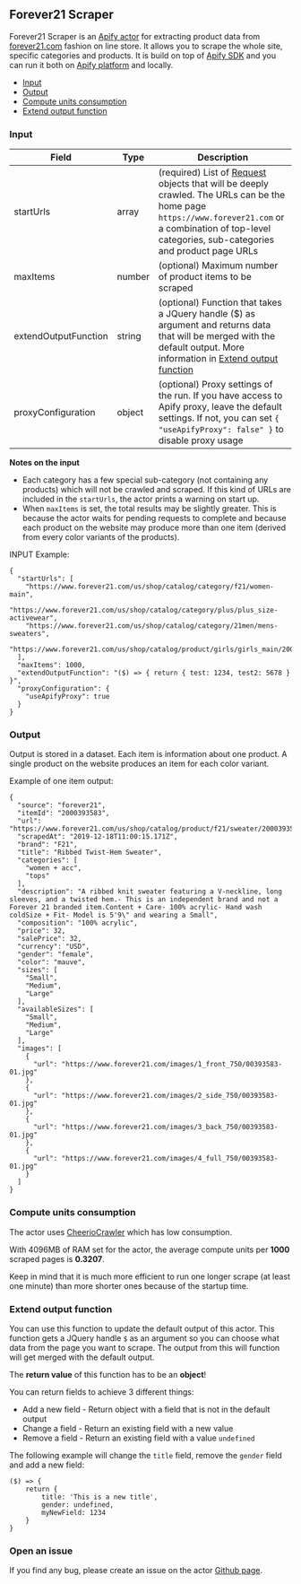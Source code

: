 ## Forever21 Scraper

Forever21 Scraper is an [Apify actor](https://apify.com/actors) for extracting product data from [forever21.com](https://www.forever21.com) fashion on line store. It allows you to scrape the whole site, specific categories and products. It is build on top of [Apify SDK](https://sdk.apify.com/) and you can run it both on [Apify platform](https://my.apify.com) and locally.

- [Input](#input)
- [Output](#output)
- [Compute units consumption](#compute-units-consumption)
- [Extend output function](#extend-output-function)

### Input

| Field | Type | Description |
| ----- | ---- | ----------- |
| startUrls | array | (required) List of [Request](https://sdk.apify.com/docs/api/request#docsNav) objects that will be deeply crawled. The URLs can be the home page `https://www.forever21.com` or a combination of top-level categories, sub-categories and product page URLs |
| maxItems | number | (optional) Maximum number of product items to be scraped |
| extendOutputFunction | string | (optional) Function that takes a JQuery handle ($) as argument and returns data that will be merged with the default output. More information in [Extend output function](#extend-output-function) |
| proxyConfiguration | object | (optional) Proxy settings of the run. If you have access to Apify proxy, leave the default settings. If not, you can set `{ "useApifyProxy": false" }` to disable proxy usage |

**Notes on the input**
- Each category has a few special sub-category (not containing any products) which will not be crawled and scraped. If this kind of URLs are included in the `startUrls`, the actor prints a warning on start up.
- When `maxItems` is set, the total results may be slightly greater. This is because the actor waits for pending requests to complete and because each product on the website may produce more than one item (derived from every color variants of the products).

INPUT Example:

```
{
  "startUrls": [
    "https://www.forever21.com/us/shop/catalog/category/f21/women-main",
    "https://www.forever21.com/us/shop/catalog/category/plus/plus_size-activewear",
    "https://www.forever21.com/us/shop/catalog/category/21men/mens-sweaters",
    "https://www.forever21.com/us/shop/catalog/product/girls/girls_main/2000386827"
  ],
  "maxItems": 1000,
  "extendOutputFunction": "($) => { return { test: 1234, test2: 5678 } }",
  "proxyConfiguration": {
    "useApifyProxy": true
  }
}
```

### Output

Output is stored in a dataset. Each item is information about one product. A single product on the website produces an item for each color variant.

Example of one item output:

```
{
  "source": "forever21",
  "itemId": "2000393583",
  "url": "https://www.forever21.com/us/shop/catalog/product/f21/sweater/2000393583",
  "scrapedAt": "2019-12-18T11:00:15.171Z",
  "brand": "F21",
  "title": "Ribbed Twist-Hem Sweater",
  "categories": [
    "women + acc",
    "tops"
  ],
  "description": "A ribbed knit sweater featuring a V-neckline, long sleeves, and a twisted hem.- This is an independent brand and not a Forever 21 branded item.Content + Care- 100% acrylic- Hand wash coldSize + Fit- Model is 5'9\" and wearing a Small",
  "composition": "100% acrylic",
  "price": 32,
  "salePrice": 32,
  "currency": "USD",
  "gender": "female",
  "color": "mauve",
  "sizes": [
    "Small",
    "Medium",
    "Large"
  ],
  "availableSizes": [
    "Small",
    "Medium",
    "Large"
  ],
  "images": [
    {
      "url": "https://www.forever21.com/images/1_front_750/00393583-01.jpg"
    },
    {
      "url": "https://www.forever21.com/images/2_side_750/00393583-01.jpg"
    },
    {
      "url": "https://www.forever21.com/images/3_back_750/00393583-01.jpg"
    },
    {
      "url": "https://www.forever21.com/images/4_full_750/00393583-01.jpg"
    }
  ]
}
```

### Compute units consumption
The actor uses [CheerioCrawler](https://sdk.apify.com/docs/api/cheeriocrawler) which has low consumption.

With 4096MB of RAM set for the actor, the average compute units per **1000** scraped pages is **0.3207**.

Keep in mind that it is much more efficient to run one longer scrape (at least one minute) than more shorter ones because of the startup time.

### Extend output function

You can use this function to update the default output of this actor. This function gets a JQuery handle `$` as an argument so you can choose what data from the page you want to scrape. The output from this will function will get merged with the default output.

The **return value** of this function has to be an **object**!

You can return fields to achieve 3 different things:
- Add a new field - Return object with a field that is not in the default output
- Change a field - Return an existing field with a new value
- Remove a field - Return an existing field with a value `undefined`

The following example will change the `title` field, remove the `gender` field and add a new field:
```
($) => {
    return {
        title: 'This is a new title',
        gender: undefined,
        myNewField: 1234
    }
}
```

### Open an issue
If you find any bug, please create an issue on the actor [Github page](https://github.com/emastra/actor-forever21).
